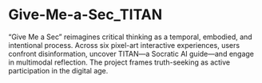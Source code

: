 # Give-Me-a-Sec_TITAN
“Give Me a Sec” reimagines critical thinking as a temporal, embodied, and intentional process. Across six pixel-art interactive experiences, users confront disinformation, uncover TITAN—a Socratic AI guide—and engage in multimodal reflection. The project frames truth-seeking as active participation in the digital age.
